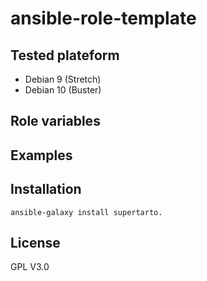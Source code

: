 # ansible-role-template


## Tested plateform
* Debian 9 (Stretch)
* Debian 10 (Buster)

## Role variables


## Examples
## Installation
```
ansible-galaxy install supertarto.
```
## License
GPL V3.0
